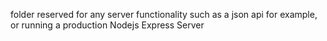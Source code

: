 folder reserved for any server functionality such as a json api for example, or running a production Nodejs Express Server